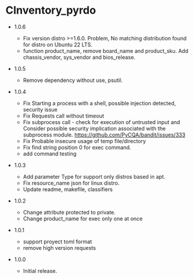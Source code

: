 CInventory_pyrdo
===
- 1.0.6
  * Fix version distro >=1.6.0. Problem, No matching distribution found for distro on Ubuntu 22 LTS.
  * function product_name, remove board_name and product_sku. Add chassis_vendor, sys_vendor and bios_release.

- 1.0.5
  * Remove dependency without use, psutil.

- 1.0.4
  * Fix Starting a process with a shell, possible injection detected, security issue
  * Fix Requests call without timeout
  * Fix subprocess call - check for execution of untrusted input and Consider possible security implication associated with the subprocess module. https://github.com/PyCQA/bandit/issues/333
  * Fix Probable insecure usage of temp file/directory
  * Fix find string position 0 for exec command.
  * add command testing
  
- 1.0.3
  * Add parameter Type for support only distros based in apt.
  * Fix resource_name json for linux distro.
  * Update readme, makefile, classifiers

- 1.0.2
  * Change attribute protected to private.
  * Change product_name for exec only one at once

- 1.0.1

  * support proyect toml format
  * remove high version requests

- 1.0.0

  * Initial release.